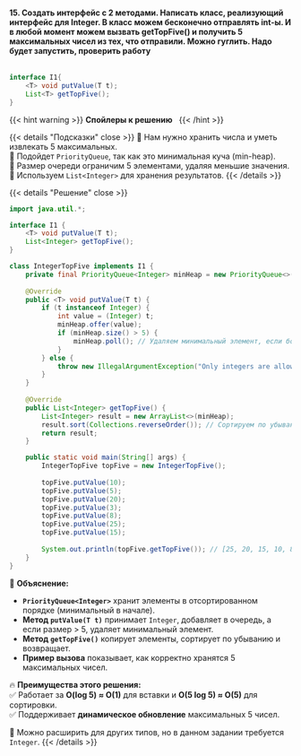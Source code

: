 #### 15. Создать интерфейс с 2 методами. Написать класс, реализующий интерфейс для Integer. В класс можем бесконечно отправлять int-ы. И в любой момент можем вызвать getTopFive() и получить 5 максимальных чисел из тех, что отправили. Можно гуглить. Надо будет запустить, проверить работу

```java

interface I1{
    <T> void putValue(T t);
    List<T> getTopFive();
}
```

{{< hint warning >}}
**Спойлеры к решению**  
{{< /hint >}}

{{< details "Подсказки" close >}}
🔹 Нам нужно хранить числа и уметь извлекать 5 максимальных.  
🔹 Подойдет `PriorityQueue`, так как это минимальная куча (min-heap).  
🔹 Размер очереди ограничим 5 элементами, удаляя меньшие значения.  
🔹 Используем `List<Integer>` для хранения результатов.
{{< /details >}}

{{< details "Решение" close >}}

```java
import java.util.*;

interface I1 {
    <T> void putValue(T t);
    List<Integer> getTopFive();
}

class IntegerTopFive implements I1 {
    private final PriorityQueue<Integer> minHeap = new PriorityQueue<>();
    
    @Override
    public <T> void putValue(T t) {
        if (t instanceof Integer) {
            int value = (Integer) t;
            minHeap.offer(value);
            if (minHeap.size() > 5) {
                minHeap.poll(); // Удаляем минимальный элемент, если больше 5
            }
        } else {
            throw new IllegalArgumentException("Only integers are allowed");
        }
    }
    
    @Override
    public List<Integer> getTopFive() {
        List<Integer> result = new ArrayList<>(minHeap);
        result.sort(Collections.reverseOrder()); // Сортируем по убыванию
        return result;
    }

    public static void main(String[] args) {
        IntegerTopFive topFive = new IntegerTopFive();
        
        topFive.putValue(10);
        topFive.putValue(5);
        topFive.putValue(20);
        topFive.putValue(3);
        topFive.putValue(8);
        topFive.putValue(25);
        topFive.putValue(15);
        
        System.out.println(topFive.getTopFive()); // [25, 20, 15, 10, 8]
    }
}
```

📌 **Объяснение:**

- **`PriorityQueue<Integer>`** хранит элементы в отсортированном порядке (минимальный в начале).
- **Метод `putValue(T t)`** принимает `Integer`, добавляет в очередь, а если размер > 5, удаляет минимальный элемент.
- **Метод `getTopFive()`** копирует элементы, сортирует по убыванию и возвращает.
- **Пример вызова** показывает, как корректно хранятся 5 максимальных чисел.

🔥 **Преимущества этого решения:**  
✅ Работает за **O(log 5) ≈ O(1)** для вставки и **O(5 log 5) ≈ O(5)** для сортировки.  
✅ Поддерживает **динамическое обновление** максимальных 5 чисел.

🚀 Можно расширить для других типов, но в данном задании требуется `Integer`.
{{< /details >}}